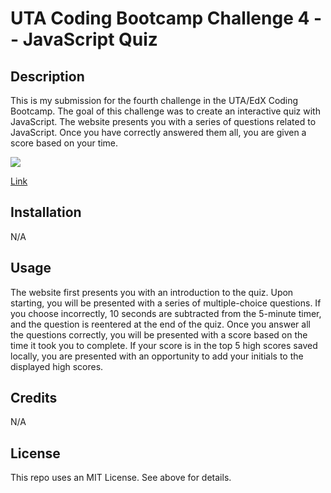 # UTA Coding Bootcamp Challenge 4 -- JavaScript Quiz

## Description

This is my submission for the fourth challenge in the UTA/EdX Coding Bootcamp. The goal of this challenge was to create an interactive quiz with JavaScript.
The website presents you with a series of questions related to JavaScript. Once you have correctly answered them all, you are given a score based on your time.

<img src="./assets/images/"/>

<a href="https://njmeister.github.io/UTA-bootcamp-challenge-3/">Link</a>



## Installation

N/A



## Usage
The website first presents you with an introduction to the quiz. Upon starting, you will be presented with a series of multiple-choice questions. If you choose incorrectly, 10 seconds are subtracted from the 5-minute timer, 
and the question is reentered at the end of the quiz. Once you answer all the questions correctly, you will be presented with a score based on the time it took you to complete. If your score is in the top 5 high scores 
saved locally, you are presented with an opportunity to add your initials to the displayed high scores.


## Credits

N/A


## License

This repo uses an MIT License. See above for details.

